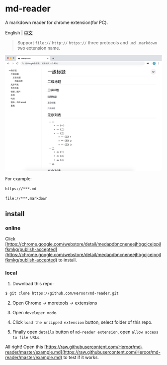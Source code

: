 # md-reader

A markdown reader for chrome extension(for PC).

English | [中文](https://github.com/Heroor/md-reader/blob/master/README-CN.md)

> Support `file://` `http://` `https://` three protocols and `.md` `.markdown` two extension name.

![banner](./images/banner.jpg)

For example:

`https://***.md`

`file://***.markdown`


## install

### online

Click [https://chrome.google.com/webstore/detail/medapdbncneneejhbgcjceippjlfkmkg/publish-accepted](https://chrome.google.com/webstore/detail/medapdbncneneejhbgcjceippjlfkmkg/publish-accepted) to install.

### local

1. Download this repo:

```bash
$ git clone https://github.com/Heroor/md-reader.git
```

2. Open Chrome -> moretools -> extensions

3. Open `developer mode`.

4. Click `load the unzipped extension` button, select folder of this repo.

5. Finally open `details` button of `md-reader extension`, open `allow access to file URLs`.

All right! Open this [https://raw.githubusercontent.com/Heroor/md-reader/master/example.md](https://raw.githubusercontent.com/Heroor/md-reader/master/example.md) to test if it works.
